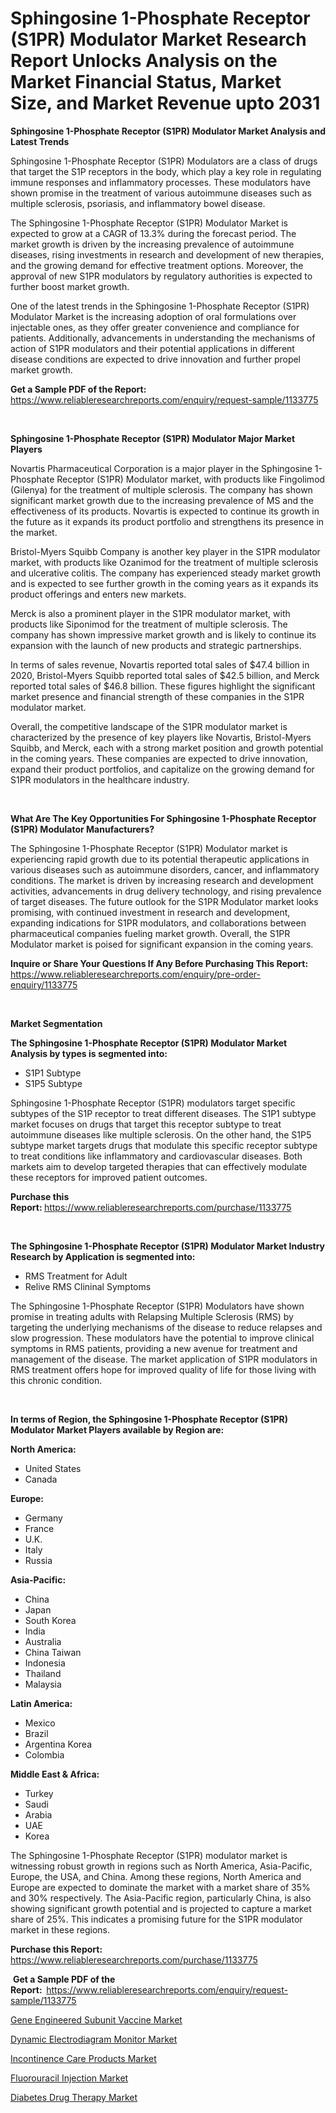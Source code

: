 <p><h1>Sphingosine 1-Phosphate Receptor (S1PR) Modulator Market Research Report Unlocks Analysis on the Market Financial Status, Market Size, and Market Revenue upto 2031</h1></p><p><strong>Sphingosine 1-Phosphate Receptor (S1PR) Modulator Market Analysis and Latest Trends</strong></p>
<p><p>Sphingosine 1-Phosphate Receptor (S1PR) Modulators are a class of drugs that target the S1P receptors in the body, which play a key role in regulating immune responses and inflammatory processes. These modulators have shown promise in the treatment of various autoimmune diseases such as multiple sclerosis, psoriasis, and inflammatory bowel disease.</p><p>The Sphingosine 1-Phosphate Receptor (S1PR) Modulator Market is expected to grow at a CAGR of 13.3% during the forecast period. The market growth is driven by the increasing prevalence of autoimmune diseases, rising investments in research and development of new therapies, and the growing demand for effective treatment options. Moreover, the approval of new S1PR modulators by regulatory authorities is expected to further boost market growth.</p><p>One of the latest trends in the Sphingosine 1-Phosphate Receptor (S1PR) Modulator Market is the increasing adoption of oral formulations over injectable ones, as they offer greater convenience and compliance for patients. Additionally, advancements in understanding the mechanisms of action of S1PR modulators and their potential applications in different disease conditions are expected to drive innovation and further propel market growth.</p></p>
<p><strong>Get a Sample PDF of the Report:&nbsp;</strong> <a href="https://www.reliableresearchreports.com/enquiry/request-sample/1133775">https://www.reliableresearchreports.com/enquiry/request-sample/1133775</a></p>
<p>&nbsp;</p>
<p><strong>Sphingosine 1-Phosphate Receptor (S1PR) Modulator Major Market Players</strong></p>
<p><p>Novartis Pharmaceutical Corporation is a major player in the Sphingosine 1-Phosphate Receptor (S1PR) Modulator market, with products like Fingolimod (Gilenya) for the treatment of multiple sclerosis. The company has shown significant market growth due to the increasing prevalence of MS and the effectiveness of its products. Novartis is expected to continue its growth in the future as it expands its product portfolio and strengthens its presence in the market.</p><p>Bristol-Myers Squibb Company is another key player in the S1PR modulator market, with products like Ozanimod for the treatment of multiple sclerosis and ulcerative colitis. The company has experienced steady market growth and is expected to see further growth in the coming years as it expands its product offerings and enters new markets.</p><p>Merck is also a prominent player in the S1PR modulator market, with products like Siponimod for the treatment of multiple sclerosis. The company has shown impressive market growth and is likely to continue its expansion with the launch of new products and strategic partnerships.</p><p>In terms of sales revenue, Novartis reported total sales of $47.4 billion in 2020, Bristol-Myers Squibb reported total sales of $42.5 billion, and Merck reported total sales of $46.8 billion. These figures highlight the significant market presence and financial strength of these companies in the S1PR modulator market.</p><p>Overall, the competitive landscape of the S1PR modulator market is characterized by the presence of key players like Novartis, Bristol-Myers Squibb, and Merck, each with a strong market position and growth potential in the coming years. These companies are expected to drive innovation, expand their product portfolios, and capitalize on the growing demand for S1PR modulators in the healthcare industry.</p></p>
<p>&nbsp;</p>
<p><strong>What Are The Key Opportunities For Sphingosine 1-Phosphate Receptor (S1PR) Modulator Manufacturers?</strong></p>
<p><p>The Sphingosine 1-Phosphate Receptor (S1PR) Modulator market is experiencing rapid growth due to its potential therapeutic applications in various diseases such as autoimmune disorders, cancer, and inflammatory conditions. The market is driven by increasing research and development activities, advancements in drug delivery technology, and rising prevalence of target diseases. The future outlook for the S1PR Modulator market looks promising, with continued investment in research and development, expanding indications for S1PR modulators, and collaborations between pharmaceutical companies fueling market growth. Overall, the S1PR Modulator market is poised for significant expansion in the coming years.</p></p>
<p><strong>Inquire or Share Your Questions If Any Before Purchasing This Report:</strong> <a href="https://www.reliableresearchreports.com/enquiry/pre-order-enquiry/1133775">https://www.reliableresearchreports.com/enquiry/pre-order-enquiry/1133775</a></p>
<p>&nbsp;</p>
<p><strong>Market Segmentation</strong></p>
<p><strong>The Sphingosine 1-Phosphate Receptor (S1PR) Modulator Market Analysis by types is segmented into:</strong></p>
<p><ul><li>S1P1 Subtype</li><li>S1P5 Subtype</li></ul></p>
<p><p>Sphingosine 1-Phosphate Receptor (S1PR) modulators target specific subtypes of the S1P receptor to treat different diseases. The S1P1 subtype market focuses on drugs that target this receptor subtype to treat autoimmune diseases like multiple sclerosis. On the other hand, the S1P5 subtype market targets drugs that modulate this specific receptor subtype to treat conditions like inflammatory and cardiovascular diseases. Both markets aim to develop targeted therapies that can effectively modulate these receptors for improved patient outcomes.</p></p>
<p><strong>Purchase this Report:&nbsp;</strong><a href="https://www.reliableresearchreports.com/purchase/1133775">https://www.reliableresearchreports.com/purchase/1133775</a></p>
<p>&nbsp;</p>
<p><strong>The Sphingosine 1-Phosphate Receptor (S1PR) Modulator Market Industry Research by Application is segmented into:</strong></p>
<p><ul><li>RMS Treatment for Adult</li><li>Relive RMS Clininal Symptoms</li></ul></p>
<p><p>The Sphingosine 1-Phosphate Receptor (S1PR) Modulators have shown promise in treating adults with Relapsing Multiple Sclerosis (RMS) by targeting the underlying mechanisms of the disease to reduce relapses and slow progression. These modulators have the potential to improve clinical symptoms in RMS patients, providing a new avenue for treatment and management of the disease. The market application of S1PR modulators in RMS treatment offers hope for improved quality of life for those living with this chronic condition.</p></p>
<p>&nbsp;</p>
<p><strong>In terms of Region, the Sphingosine 1-Phosphate Receptor (S1PR) Modulator Market Players available by Region are:</strong></p>
<p>
    <p> <strong> North America: </strong>
        <ul>
            <li>United States</li>
            <li>Canada</li>
        </ul>
        </p> 
    <p> <strong> Europe: </strong>
        <ul>
            <li>Germany</li>
            <li>France</li>
            <li>U.K.</li>
            <li>Italy</li>
            <li>Russia</li>
        </ul>
        </p> 
    <p> <strong> Asia-Pacific: </strong>
        <ul>
            <li>China</li>
            <li>Japan</li>
            <li>South Korea</li>
            <li>India</li>
            <li>Australia</li>
            <li>China Taiwan</li>
            <li>Indonesia</li>
            <li>Thailand</li>
            <li>Malaysia</li>
        </ul>
        </p> 
    <p> <strong> Latin America: </strong>
        <ul>
            <li>Mexico</li>
            <li>Brazil</li>
            <li>Argentina Korea</li>
            <li>Colombia</li>
        </ul>
        </p> 
    <p> <strong> Middle East & Africa: </strong>
        <ul>
            <li>Turkey</li>
            <li>Saudi</li>
            <li>Arabia</li>
            <li>UAE</li>
            <li>Korea</li>
        </ul>
    </p>
    </p>
<p><p>The Sphingosine 1-Phosphate Receptor (S1PR) modulator market is witnessing robust growth in regions such as North America, Asia-Pacific, Europe, the USA, and China. Among these regions, North America and Europe are expected to dominate the market with a market share of 35% and 30% respectively. The Asia-Pacific region, particularly China, is also showing significant growth potential and is projected to capture a market share of 25%. This indicates a promising future for the S1PR modulator market in these regions.</p></p>
<p><strong>Purchase this Report: </strong><a href="https://www.reliableresearchreports.com/purchase/1133775">https://www.reliableresearchreports.com/purchase/1133775</a></p>
<p>&nbsp;<strong>Get a Sample PDF of the Report:&nbsp;&nbsp;</strong><a href="https://www.reliableresearchreports.com/enquiry/request-sample/1133775">https://www.reliableresearchreports.com/enquiry/request-sample/1133775</a></p>
<p><strong></strong></p>
<p><p><a href="https://github.com/Glendatilghmankmgz0rbhwpy/Market-Research-Report-List-1/blob/main/gene-engineered-subunit-vaccine-market.md">Gene Engineered Subunit Vaccine Market</a></p><p><a href="https://github.com/BryceTownsendr/Market-Research-Report-List-3/blob/main/dynamic-electrodiagram-monitor-market.md">Dynamic Electrodiagram Monitor Market</a></p><p><a href="https://medium.com/@mildredlawson1937/incontinence-care-products-market-insight-market-trends-growth-forecasted-from-2024-to-2031-e4e372ba68ed">Incontinence Care Products Market</a></p><p><a href="https://medium.com/@julianichols11972/fluorouracil-injection-market-analysis-and-sze-forecasted-for-period-from-2024-to-2031-1c8e8ad4a074">Fluorouracil Injection Market</a></p><p><a href="https://medium.com/@mildredlawson1937/diabetes-drug-therapy-nbsp-market-focuses-on-market-share-size-and-projected-forecast-till-2031-7a19af365e0c">Diabetes Drug Therapy Market</a></p></p>